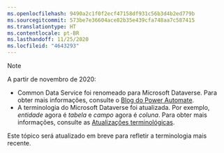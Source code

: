 ```yaml
---
ms.openlocfilehash: 9490a2c1f0f2ecf47158df931c56b3d4b2ed779b
ms.sourcegitcommit: 573be7e36604ace82b35e439cfa748aa7c587415
ms.translationtype: HT
ms.contentlocale: pt-BR
ms.lasthandoff: 11/25/2020
ms.locfileid: "4643293"
---
```

> [!NOTE]
> A partir de novembro de 2020:
>
> - Common Data Service foi renomeado para Microsoft Dataverse. Para obter mais informações, consulte o [Blog do Power Automate](https://aka.ms/PAuAppBlog).
> - A terminologia do Microsoft Dataverse foi atualizada. Por exemplo, *entidade* agora é *tabela* e *campo* agora é *coluna*. Para obter mais informações, consulte as [Atualizações terminológicas](https://go.microsoft.com/fwlink/?linkid=2147247).
>
> Este tópico será atualizado em breve para refletir a terminologia mais recente.
